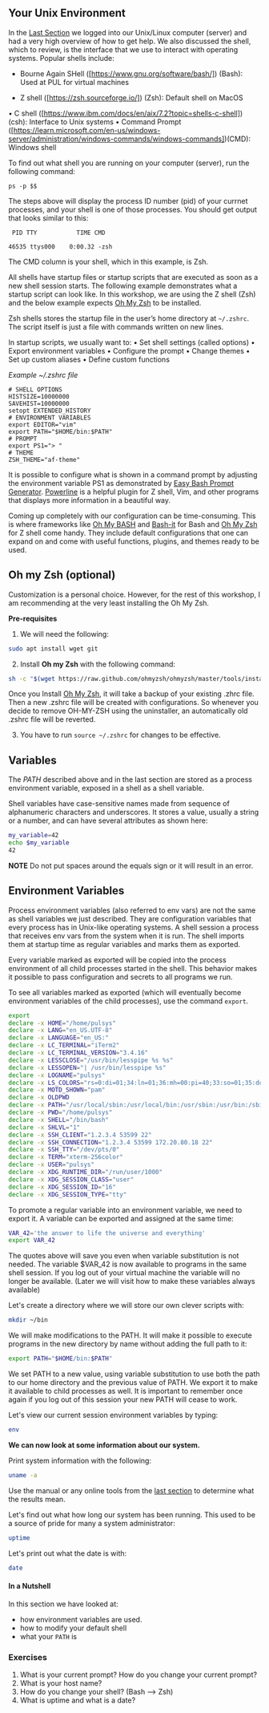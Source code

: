 ## Your Unix Environment 

In the [Last Section](login.md) we logged into our Unix/Linux computer (server) and had a very high overview of how to get help. We also discussed the shell, which to review, is the interface that we use to interact with operating systems. Popular shells include: 


- Bourne Again SHell ([https://www.gnu.org/software/bash/]) (Bash): Used at PUL for virtual machines


- Z shell ([https://zsh.sourceforge.io/]) (Zsh): Default shell on MacOS

• C shell ([https://www.ibm.com/docs/en/aix/7.2?topic=shells-c-shell])(csh): Interface to Unix systems
• Command Prompt ([https://learn.microsoft.com/en-us/windows-server/administration/windows-commands/windows-commands])(CMD): Windows shell 

To find out what shell you are running on your computer (server), run the following command:

```ps -p $$```

The steps above will display the process ID number (pid) of your currnet processes, and your shell is one of those processes. You should get output that looks similar to this: 

```
 PID TTY           TIME CMD
 ```
 ```
 46535 ttys000    0:00.32 -zsh
 ```

The CMD column is your shell, which in this example, is Zsh. 

All shells have startup files or startup scripts that are executed as soon as a new shell session starts. The following example demonstrates what a startup script can look like. In this workshop, we are using the Z shell (Zsh) and the below example expects [Oh My Zsh](https://ohmyz.sh/) to be installed.

Zsh shells stores the startup file in the user’s home directory at `~/.zshrc`. The script itself is just a file with commands written on new lines.

In startup scripts, we usually want to:
• Set shell settings (called options)
• Export environment variables
• Configure the prompt
• Change themes
• Set up custom aliases
• Define custom functions

*Example ~/.zshrc file*

```
# SHELL OPTIONS
HISTSIZE=10000000
SAVEHIST=10000000
setopt EXTENDED_HISTORY
# ENVIRONMENT VARIABLES
export EDITOR="vim"
export PATH="$HOME/bin:$PATH"
# PROMPT
export PS1="> "
# THEME
ZSH_THEME="af-theme"
```

It is possible to configure what is shown in a command prompt by adjusting the
environment variable PS1 as demonstrated by [Easy Bash Prompt Generator](https://ezprompt.net/). [Powerline](https://github.com/powerline/powerline) is a helpful plugin for Z shell, Vim, and other programs that displays more information in a beautiful way.

Coming up completely with our configuration can be time-consuming. This is where
frameworks like [Oh My BASH](https://ohmybash.nntoan.com/) and [Bash-it](https://github.com/Bash-it/bash-it) for Bash and [Oh My Zsh](https://ohmyz.sh/) for Z shell come handy. They include default configurations that one can expand on and come with useful functions, plugins, and themes ready to be used.

## Oh my Zsh (optional)

Customization is a personal choice. However, for the rest of this workshop, I am recommending at the very least installing the Oh My Zsh.

**Pre-requisites**

 1. We will need the following:

```zsh
sudo apt install wget git
```

 2. Install **Oh my Zsh** with the following command:

```zsh
sh -c "$(wget https://raw.github.com/ohmyzsh/ohmyzsh/master/tools/install.sh -O -)"
```

Once you Install [Oh My Zsh](https://ohmyz.sh/), it will take a backup of your existing .zhrc file. Then a new .zshrc file will be created with configurations. So whenever you decide to remove OH-MY-ZSH using the uninstaller, an automatically old .zshrc file will be reverted.

3. You have to run `source ~/.zshrc` for changes to be effective. 

## Variables

The *PATH* described above and in the last section are stored as a process environment variable, exposed in a shell as a shell variable.

Shell variables have case-sensitive names made from sequence of alphanumeric
characters and underscores. It stores a value, usually a string or a number, and can have several attributes as shown here:

```zsh
my_variable=42
echo $my_variable
42
```

**NOTE** Do not put spaces around the equals sign or it will result in an error.

## Environment Variables


Process environment variables (also referred to env vars) are not the same as shell variables we just described. They are configuration variables that every process has in Unix-like operating systems. A shell session a process that receives env vars from the system when it is run. The shell imports them at startup time as regular variables and marks them as exported.


Every variable marked as exported will be copied into the process environment of
all child processes started in the shell. This behavior makes it possible to pass
configuration and secrets to all programs we run.

To see all variables marked as exported (which will eventually become environment
variables of the child processes), use the command `export`.


```zsh
export
declare -x HOME="/home/pulsys"
declare -x LANG="en_US.UTF-8"
declare -x LANGUAGE="en_US:"
declare -x LC_TERMINAL="iTerm2"
declare -x LC_TERMINAL_VERSION="3.4.16"
declare -x LESSCLOSE="/usr/bin/lesspipe %s %s"
declare -x LESSOPEN="| /usr/bin/lesspipe %s"
declare -x LOGNAME="pulsys"
declare -x LS_COLORS="rs=0:di=01;34:ln=01;36:mh=00:pi=40;33:so=01;35:do=01;35:bd=40;33;01:cd=40;33;01:or=40;31;01:mi=00:su=37;41:sg=30;43:ca=30;41:tw=30;42:ow=34;42:st=37;44:ex=01;32:*.tar=01;31:*.tgz=01;31:*.arc=01;31:*.arj=01;31:*.taz=01;31:*.lha=01;31:*.lz4=01;31:*.lzh=01;31:*.lzma=01;31:*.tlz=01;31:*.txz=01;31:*.tzo=01;31:*.t7z=01;31:*.zip=01;31:*.z=01;31:*.dz=01;31:*.gz=01;31:*.lrz=01;31:*.lz=01;31:*.lzo=01;31:*.xz=01;31:*.zst=01;31:*.tzst=01;31:*.bz2=01;31:*.bz=01;31:*.tbz=01;31:*.tbz2=01;31:*.tz=01;31:*.deb=01;31:*.rpm=01;31:*.jar=01;31:*.war=01;31:*.ear=01;31:*.sar=01;31:*.rar=01;31:*.alz=01;31:*.ace=01;31:*.zoo=01;31:*.cpio=01;31:*.7z=01;31:*.rz=01;31:*.cab=01;31:*.wim=01;31:*.swm=01;31:*.dwm=01;31:*.esd=01;31:*.jpg=01;35:*.jpeg=01;35:*.mjpg=01;35:*.mjpeg=01;35:*.gif=01;35:*.bmp=01;35:*.pbm=01;35:*.pgm=01;35:*.ppm=01;35:*.tga=01;35:*.xbm=01;35:*.xpm=01;35:*.tif=01;35:*.tiff=01;35:*.png=01;35:*.svg=01;35:*.svgz=01;35:*.mng=01;35:*.pcx=01;35:*.mov=01;35:*.mpg=01;35:*.mpeg=01;35:*.m2v=01;35:*.mkv=01;35:*.webm=01;35:*.webp=01;35:*.ogm=01;35:*.mp4=01;35:*.m4v=01;35:*.mp4v=01;35:*.vob=01;35:*.qt=01;35:*.nuv=01;35:*.wmv=01;35:*.asf=01;35:*.rm=01;35:*.rmvb=01;35:*.flc=01;35:*.avi=01;35:*.fli=01;35:*.flv=01;35:*.gl=01;35:*.dl=01;35:*.xcf=01;35:*.xwd=01;35:*.yuv=01;35:*.cgm=01;35:*.emf=01;35:*.ogv=01;35:*.ogx=01;35:*.aac=00;36:*.au=00;36:*.flac=00;36:*.m4a=00;36:*.mid=00;36:*.midi=00;36:*.mka=00;36:*.mp3=00;36:*.mpc=00;36:*.ogg=00;36:*.ra=00;36:*.wav=00;36:*.oga=00;36:*.opus=00;36:*.spx=00;36:*.xspf=00;36:"
declare -x MOTD_SHOWN="pam"
declare -x OLDPWD
declare -x PATH="/usr/local/sbin:/usr/local/bin:/usr/sbin:/usr/bin:/sbin:/bin:/usr/games:/usr/local/games:/snap/bin"
declare -x PWD="/home/pulsys"
declare -x SHELL="/bin/bash"
declare -x SHLVL="1"
declare -x SSH_CLIENT="1.2.3.4 53599 22"
declare -x SSH_CONNECTION="1.2.3.4 53599 172.20.80.18 22"
declare -x SSH_TTY="/dev/pts/0"
declare -x TERM="xterm-256color"
declare -x USER="pulsys"
declare -x XDG_RUNTIME_DIR="/run/user/1000"
declare -x XDG_SESSION_CLASS="user"
declare -x XDG_SESSION_ID="16"
declare -x XDG_SESSION_TYPE="tty"
```
To promote a regular variable into an environment variable, we need to export it. A
variable can be exported and assigned at the same time:

```zsh
VAR_42='the answer to life the universe and everything'
export VAR_42
```
The quotes above will save you even when variable substitution is not needed. The variable $VAR_42 is now available to programs in the same shell session. If you log out of your virtual machine the variable will no longer be available. (Later we will visit how to make these variables always available)

Let's create a directory where we will store our own clever scripts with:

```bash
mkdir ~/bin
```

We will make modifications to the PATH. It will make it possible to execute programs in the new directory by name without adding the full path to it:

```bash
export PATH="$HOME/bin:$PATH"
```

We set PATH to a new value, using variable substitution to use both the path to our home directory and the previous value of PATH. We export it to make it available to child processes as well. It is important to remember once again if you log out of this session your new PATH will cease to work.

Let's view our current session environment variables by typing:

```zsh
env
```

**We can now look at some information about our system.**

Print system information with the following:

```zsh
uname -a
```

Use the manual or any online tools from the [last section](login.md) to determine what the results mean.

Let's find out what how long our system has been running. This used to be a source of pride for many a system administrator:

```zsh
uptime
```

Let's print out what the date is with:

```zsh
date
```

#### In a Nutshell

In this section we have looked at:

* how environment variables are used. 
* how to modify your default shell
* what your `PATH` is

### Exercises
 1. What is your current prompt? How do you change your current prompt?
 2. What is your host name?
 3. How do you change your shell? (Bash --> Zsh)
 4. What is uptime and what is a date?